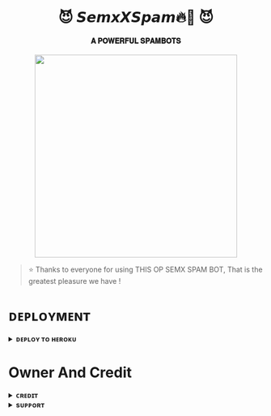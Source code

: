<h1 align="center"><b>😈 𝙎𝙚𝙢𝙭𝙓𝙎𝙥𝙖𝙢🔥💫 😈</b></h1>

<h4 align="center"> 𝐀 𝐏𝐎𝐖𝐄𝐑𝐅𝐔𝐋 𝐒𝐏𝐀𝐌𝐁𝐎𝐓𝐒</h4>

<p align="center"><a href="https://t.me/rudra_hun_vaii"><img src="https://te.legra.ph/file/91d82bf74b7a75468f5ef.jpg" width="400"></a></p>


> ⭐️ Thanks to everyone for using THIS OP SEMX SPAM BOT, That is the greatest pleasure we have !
    

# ᴅᴇᴘʟᴏʏᴍᴇɴᴛ


<details>
<summary><b>ᴅᴇᴘʟᴏʏ ᴛᴏ ʜᴇʀᴏᴋᴜ</b></summary>
<br>

[![Deploy](https://www.herokucdn.com/deploy/button.svg)](https://dashboard.heroku.com/new?template=https://github.com/ERR0rMK/SEMXxBOTFATHER)
  
</details>


# Owner And Credit


<details>
<summary><b>ᴄʀᴇᴅɪᴛ</b></summary>
<br>

</details>

<details>
<summary><b>sᴜᴘᴘᴏʀᴛ</b></summary>
<br>

# ꜱᴜᴘᴘᴏʀᴛ ✨
<a href="https://t.me/TheMKHackerX131"><img src="https://img.shields.io/badge/Join-Telegram%20Channel-red.svg?logo=Telegram"></a>

</details>
